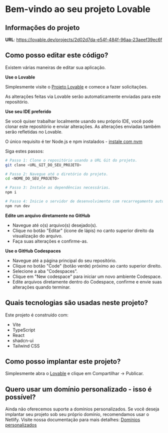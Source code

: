 
# Bem-vindo ao seu projeto Lovable

## Informações do projeto

**URL**: https://lovable.dev/projects/2d02d7da-e54f-484f-96aa-23aeef39ec6f

## Como posso editar este código?

Existem várias maneiras de editar sua aplicação.

**Use o Lovable**

Simplesmente visite o [Projeto Lovable](https://lovable.dev/projects/2d02d7da-e54f-484f-96aa-23aeef39ec6f) e comece a fazer solicitações.

As alterações feitas via Lovable serão automaticamente enviadas para este repositório.

**Use seu IDE preferido**

Se você quiser trabalhar localmente usando seu próprio IDE, você pode clonar este repositório e enviar alterações. As alterações enviadas também serão refletidas no Lovable.

O único requisito é ter Node.js e npm instalados - [instale com nvm](https://github.com/nvm-sh/nvm#installing-and-updating)

Siga estes passos:

```sh
# Passo 1: Clone o repositório usando a URL Git do projeto.
git clone <URL_GIT_DO_SEU_PROJETO>

# Passo 2: Navegue até o diretório do projeto.
cd <NOME_DO_SEU_PROJETO>

# Passo 3: Instale as dependências necessárias.
npm i

# Passo 4: Inicie o servidor de desenvolvimento com recarregamento automático e visualização instantânea.
npm run dev
```

**Edite um arquivo diretamente no GitHub**

- Navegue até o(s) arquivo(s) desejado(s).
- Clique no botão "Editar" (ícone de lápis) no canto superior direito da visualização do arquivo.
- Faça suas alterações e confirme-as.

**Use o GitHub Codespaces**

- Navegue até a página principal do seu repositório.
- Clique no botão "Code" (botão verde) próximo ao canto superior direito.
- Selecione a aba "Codespaces".
- Clique em "New codespace" para iniciar um novo ambiente Codespace.
- Edite arquivos diretamente dentro do Codespace, confirme e envie suas alterações quando terminar.

## Quais tecnologias são usadas neste projeto?

Este projeto é construído com:

- Vite
- TypeScript
- React
- shadcn-ui
- Tailwind CSS

## Como posso implantar este projeto?

Simplesmente abra o [Lovable](https://lovable.dev/projects/2d02d7da-e54f-484f-96aa-23aeef39ec6f) e clique em Compartilhar -> Publicar.

## Quero usar um domínio personalizado - isso é possível?

Ainda não oferecemos suporte a domínios personalizados. Se você deseja implantar seu projeto sob seu próprio domínio, recomendamos usar o Netlify. Visite nossa documentação para mais detalhes: [Domínios personalizados](https://docs.lovable.dev/tips-tricks/custom-domain/)
